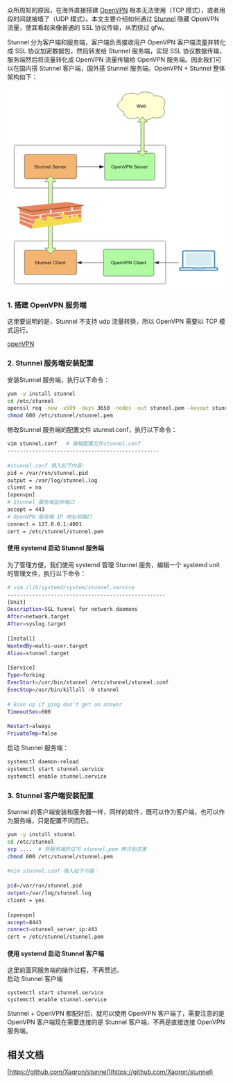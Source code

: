 

众所周知的原因，在海外直接搭建 [OpenVPN](https://openvpn.net/) 根本无法使用（TCP 模式），或者用段时间就被墙了（UDP 模式）。本文主要介绍如何通过 [Stunnel](https://www.stunnel.org/) 隐藏 OpenVPN 流量，使其看起来像普通的 SSL 协议传输，从而绕过 gfw。

Stunnel 分为客户端和服务端，客户端负责接收用户 OpenVPN 客户端流量并转化成 SSL 协议加密数据包，然后转发给 Stunnel 服务端，实现  SSL 协议数据传输，服务端然后将流量转化成 OpenVPN 流量传输给 OpenVPN 服务端。因此我们可以在国内搭 Stunnel  客户端，国外搭 Stunnel 服务端。OpenVPN + Stunnel 整体架构如下：

![336678946543465436](assets/336678946543465436-20240612100735-q1ukl49.png)​

### 1. 搭建 OpenVPN 服务端

这里要说明的是，Stunnel 不支持 udp 流量转换，所以  OpenVPN 需要以 TCP 模式运行。

[openVPN](.md)

### 2. Stunnel 服务端安装配置

安装Stunnel 服务端，执行以下命令：

```bash
yum -y install stunnel
cd /etc/stunnel
openssl req -new -x509 -days 3650 -nodes -out stunnel.pem -keyout stunnel.pem
chmod 600 /etc/stunnel/stunnel.pem
```

修改Stunnel 服务端的配置文件 stunnel.conf，执行以下命令：

```bash
vim stunnel.conf   # 编辑配置文件stunnel.conf
-------------------------------------------------

#stunnel.conf 填入如下内容:
pid = /var/run/stunnel.pid
output = /var/log/stunnel.log
client = no
[openvpn]
# Stunnel 服务端监听端口
accept = 443
# OpenVPN 服务端 IP 地址和端口
connect = 127.0.0.1:4001
cert = /etc/stunnel/stunnel.pem
```

#### 使用 systemd 启动 Stunnel 服务端

为了管理方便，我们使用 systemd 管理 Stunnel 服务，编辑一个 systemd unit 的管理文件，执行以下命令：

```bash
# vim /lib/systemd/system/stunnel.service
---------------------------------------------------
[Unit]
Description=SSL tunnel for network daemons
After=network.target
After=syslog.target

[Install]
WantedBy=multi-user.target
Alias=stunnel.target

[Service]
Type=forking
ExecStart=/usr/bin/stunnel /etc/stunnel/stunnel.conf
ExecStop=/usr/bin/killall -9 stunnel

# Give up if ping don't get an answer
TimeoutSec=600

Restart=always
PrivateTmp=false
```

启动 Stunnel 服务端：

```bash
systemctl daemon-reload
systemctl start stunnel.service
systemctl enable stunnel.service
```

### 3. Stunnel 客户端安装配置

Stunnel 的客户端安装和服务器一样，同样的软件，既可以作为客户端，也可以作为服务端，只是配置不同而已。

```bash
yum -y install stunnel
cd /etc/stunnel
scp ....  # 将服务端的证书 stunnel.pem 拷贝到这里
chmod 600 /etc/stunnel/stunnel.pem

#vim stunnel.conf 填入如下内容：

pid=/var/run/stunnel.pid
output=/var/log/stunnel.log
client = yes

[openvpn]
accept=8443
connect=stunnel_server_ip:443
cert = /etc/stunnel/stunnel.pem
```

#### 使用 systemd 启动 Stunnel 客户端

这里前面同服务端的操作过程，不再赘述。  
启动 Stunnel 客户端

```
systemctl start stunnel.service
systemctl enable stunnel.service
```

Stunnel + OpenVPN 都配好后，就可以使用 OpenVPN 客户端了，需要注意的是 OpenVPN 客户端现在需要连接的是 Stunnel 客户端，不再是直接连接 OpenVPN 服务端。

## 相关文档

[https://github.com/Xaqron/stunnel](https://github.com/Xaqron/stunnel)
